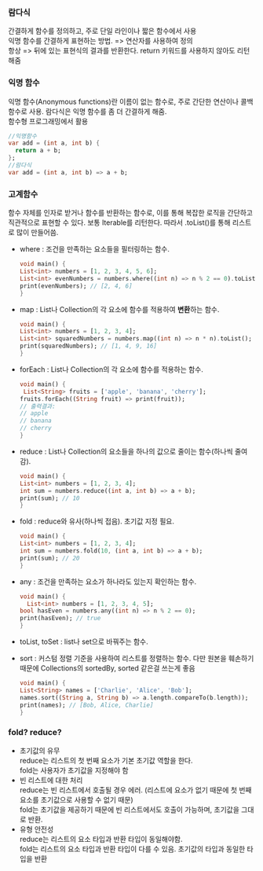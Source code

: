 ### 람다식
간결하게 함수를 정의하고, 주로 단일 라인이나 짧은 함수에서 사용  
익명 함수를 간결하게 표현하는 방법. 
=> 연산자를 사용하여 정의  
항상 => 뒤에 있는 표현식의 결과를 반환한다. return 키워드를 사용하지 않아도 리턴해줌

### 익명 함수  
익명 함수(Anonymous functions)란 이름이 없는 함수로, 주로 간단한 연산이나 콜백 함수로 사용. 람다식은 익명 함수를 좀 더 간결하게 해줌.   
함수형 프로그래밍에서 활용  

```dart 
//익명함수
var add = (int a, int b) {
  return a + b;
};
//람다식
var add = (int a, int b) => a + b;
```   

### 고계함수  
 함수 자체를 인자로 받거나 함수를 반환하는 함수로, 이를 통해 복잡한 로직을 간단하고 직관적으로 표현할 수 있다. 
 보통 Iterable를 리턴한다. 따라서 .toList()를 통해 리스트로 많이 만들어씀. 

- where : 조건을 만족하는 요소들을 필터링하는 함수.
  ```dart
  void main() {
  List<int> numbers = [1, 2, 3, 4, 5, 6];
  List<int> evenNumbers = numbers.where((int n) => n % 2 == 0).toList();
  print(evenNumbers); // [2, 4, 6]
  }
  ```
- map : List나 Collection의 각 요소에 함수를 적용하여 **변환**하는 함수.
  ```dart
  void main() {
  List<int> numbers = [1, 2, 3, 4];
  List<int> squaredNumbers = numbers.map((int n) => n * n).toList();
  print(squaredNumbers); // [1, 4, 9, 16]
  }
  ```
- forEach : List나 Collection의 각 요소에 함수를 적용하는 함수.
  ```dart
  void main() {
   List<String> fruits = ['apple', 'banana', 'cherry'];
  fruits.forEach((String fruit) => print(fruit));
  // 출력결과:
  // apple
  // banana
  // cherry
  }
  ```
- reduce : List나 Collection의 요소들을 하나의 값으로 줄이는 함수(하나씩 줄여감).
  ```dart
  void main() {
  List<int> numbers = [1, 2, 3, 4];
  int sum = numbers.reduce((int a, int b) => a + b);
  print(sum); // 10
  }
  ```

- fold : reduce와 유사(하나씩 접음). 초기값 지정 필요.
  ```dart
  void main() {
  List<int> numbers = [1, 2, 3, 4];
  int sum = numbers.fold(10, (int a, int b) => a + b);
  print(sum); // 20
  }
  ```
- any : 조건을 만족하는 요소가 하나라도 있는지 확인하는 함수.
  ```dart
  void main() {
    List<int> numbers = [1, 2, 3, 4, 5];
  bool hasEven = numbers.any((int n) => n % 2 == 0);
  print(hasEven); // true
  }
  ```
- toList, toSet : list나 set으로 바꿔주는 함수.
 
- sort : 커스텀 정렬 기준을 사용하여 리스트를 정렬하는 함수. 다만 원본을 훼손하기 때문에 Collections의 sortedBy, sorted 같은걸 쓰는게 좋음
  ```dart
  void main() {
  List<String> names = ['Charlie', 'Alice', 'Bob'];
  names.sort((String a, String b) => a.length.compareTo(b.length));
  print(names); // [Bob, Alice, Charlie]
  }
  ```  

### fold? reduce?
- 초기값의 유무  
  reduce는 리스트의 첫 번째 요소가 기본 초기값 역할을 한다.  
  fold는 사용자가 초기값을 지정해야 함
- 빈 리스트에 대한 처리   
  reduce는 빈 리스트에서 호출될 경우 에러. (리스트에 요소가 없기 때문에 첫 번째 요소를 초기값으로 사용할 수 없기 때문)  
  fold는 초기값을 제공하기 때문에 빈 리스트에서도 호출이 가능하며, 초기값을 그대로 반환.
- 유형 안전성  
  reduce는 리스트의 요소 타입과 반환 타입이 동일해야함.  
  fold는 리스트의 요소 타입과 반환 타입이 다를 수 있음. 초기값의 타입과 동일한 타입을 반환